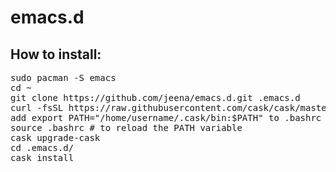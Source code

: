 emacs.d
=======

How to install:
---------------

<pre>
sudo pacman -S emacs
cd ~
git clone https://github.com/jeena/emacs.d.git .emacs.d
curl -fsSL https://raw.githubusercontent.com/cask/cask/master/go | python
add export PATH="/home/username/.cask/bin:$PATH" to .bashrc or .zshrc
source .bashrc # to reload the PATH variable
cask upgrade-cask
cd .emacs.d/
cask install
